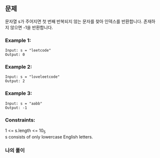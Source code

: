 ## 문제

문자열 s가 주어지면 첫 번째 반복되지 않는 문자를 찾아 인덱스를 반환합니다. 존재하지 않으면 -1을 반환합니다.


### Example 1:
```
Input: s = "leetcode"
Output: 0
```

### Example 2:
```
Input: s = "loveleetcode"
Output: 2
```

### Example 3:
```
Input: s = "aabb"
Output: -1
```

### Constraints:

1 <= s.length <= 10<sub>5</sub> <br/>
s consists of only lowercase English letters.

### 나의 풀이

```javascript

```
